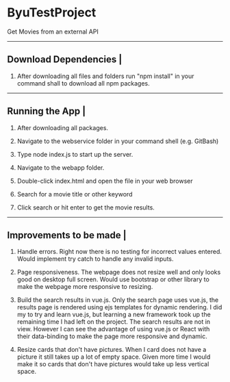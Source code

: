 # ByuTestProject
Get Movies from an external API

----------------------------------------------------------------------------
Download Dependencies		 					                                         |
----------------------------------------------------------------------------
1) After downloading all files and folders run "npm install" in your
command shall to download all npm packages.

----------------------------------------------------------------------------
Running the App		 					                                               |
----------------------------------------------------------------------------
1) After downloading all packages. 
2) Navigate to the webservice folder in your command shell (e.g. GitBash)
3) Type node index.js to start up the server. 

4) Navigate to the webapp folder. 
5) Double-click index.html and open the file in your web browser
6) Search for a movie title or other keyword 
7) Click search or hit enter to get the movie results. 

----------------------------------------------------------------------------
Improvements to be made		 					                                       |
----------------------------------------------------------------------------
1) Handle errors. Right now there is no testing for incorrect values entered. 
Would implement try catch to handle any invalid inputs. 

2) Page responsiveness. The webpage does not resize well and only looks good 
on desktop full screen. Would use bootstrap or other library to make the webpage 
more responsive to resizing. 

3) Build the search results in vue.js. Only the search page uses vue.js, the results page is 
rendered using ejs templates for dynamic rendering. I did my to try and learn vue.js, but learning a 
new framework took up the remaining time I had left on the project. 
The search results are not in view. However I can see the advantage of using vue.js or React 
with their data-binding to make the page more responsive and dynamic. 

4) Resize cards that don't have pictures. When I card does not have a picture it still takes up a lot of 
empty space. Given more time I would make it so cards that don't have pictures would take up less vertical
space. 






